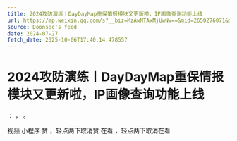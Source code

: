 ```yaml
---
title: 2024攻防演练丨DayDayMap重保情报模块又更新啦，IP画像查询功能上线
url: https://mp.weixin.qq.com/s?__biz=MzAwNTAxMjUwNw==&mid=2650276071&idx=1&sn=0a10b8d3f10f5d101493d90da0cb72c3
source: Doonsec's feed
date: 2024-07-27
fetch_date: 2025-10-06T17:40:14.478557
---
```


# 2024攻防演练丨DayDayMap重保情报模块又更新啦，IP画像查询功能上线

：
，
。

视频
小程序
赞
，轻点两下取消赞
在看
，轻点两下取消在看